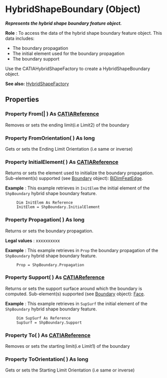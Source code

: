 # HybridShapeBoundary (Object)

**_Represents the hybrid shape boundary feature object._**

**Role** : To access the data of the hybrid shape boundary feature object. This data includes:

  * The boundary propagation
  * The initial element used for the boundary propagation
  * The boundary support

Use the CATIAHybridShapeFactory to create a HybridShapeBoundary object.

**See also:**      [HybridShapeFactory](../GSMInterfaces/interface_HybridShapeFactory_68680.md)

## Properties

### Property **From**(| ) As [CATIAReference](../InfInterfaces/interface_Reference_17481.md)

   Removes or sets the ending limit(i.e Limit2) of the boundary  
### Property **FromOrientation**( ) As long

   Gets or sets the Ending Limit Orientation (i.e same or inverse)  
### Property **InitialElement**( ) As [CATIAReference](../InfInterfaces/interface_Reference_17481.md)

   Returns or sets the element used to initialize the boundary propagation.
Sub-element(s) supported (see [Boundary](../MecModInterfaces/interface_Boundary_14542.md) object): [BiDimFeatEdge](../MecModInterfaces/interface_BiDimFeatEdge_33192.md).

**Example** :      This example retrieves in `InitElem` the initial element of the `ShpBoundary` hybrid shape boundary feature.

```VBScript
     Dim InitElem As Reference
     InitElem = ShpBoundary.InitialElement

```

### Property **Propagation**( ) As long

   Returns or sets the boundary propagation.

**Legal values** : xxxxxxxxxx

**Example** :      This example retrieves in `Prop` the boundary propagation of the `ShpBoundary` hybrid shape boundary feature.

```VBScript
     Prop = ShpBoundary.Propagation

```

### Property **Support**( ) As [CATIAReference](../InfInterfaces/interface_Reference_17481.md)

   Returns or sets the support surface around which the boundary is computed.
Sub-element(s) supported (see [Boundary](../MecModInterfaces/interface_Boundary_14542.md) object): [Face](../MecModInterfaces/interface_Face_3398.md).

**Example** :      This example retrieves in `SupSurf` the initial element of the `ShpBoundary` hybrid shape boundary feature.

```VBScript
     Dim SupSurf As Reference
     SupSurf = ShpBoundary.Support

```

### Property **To**( ) As [CATIAReference](../InfInterfaces/interface_Reference_17481.md)

   Removes or sets the starting limit(i.e Limit1) of the boundary  
### Property **ToOrientation**( ) As long

   Gets or sets the Starting Limit Orientation (i.e same or inverse)